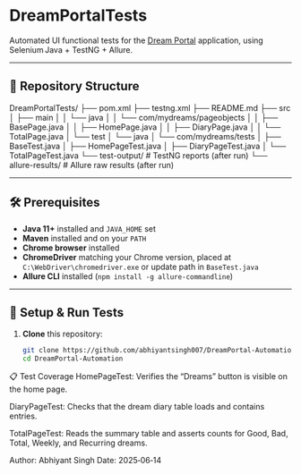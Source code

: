# DreamPortalTests

Automated UI functional tests for the [Dream Portal](https://arjitnigam.github.io/myDreams/) application, using Selenium Java + TestNG + Allure.

---

## 📂 Repository Structure

DreamPortalTests/
├── pom.xml
├── testng.xml
├── README.md
├── src
│ ├── main
│ │ └── java
│ │ └── com/mydreams/pageobjects
│ │ ├── BasePage.java
│ │ ├── HomePage.java
│ │ ├── DiaryPage.java
│ │ └── TotalPage.java
│ └── test
│ └── java
│ └── com/mydreams/tests
│ ├── BaseTest.java
│ ├── HomePageTest.java
│ ├── DiaryPageTest.java
│ └── TotalPageTest.java
└── test-output/ # TestNG reports (after run)
└── allure-results/ # Allure raw results (after run)



---

## 🛠 Prerequisites

- **Java 11+** installed and `JAVA_HOME` set  
- **Maven** installed and on your `PATH`  
- **Chrome browser** installed  
- **ChromeDriver** matching your Chrome version, placed at `C:\WebDriver\chromedriver.exe` or update path in `BaseTest.java`  
- **Allure CLI** installed (`npm install -g allure-commandline`)

---

## 🚀 Setup & Run Tests

1. **Clone** this repository:
   ```bash
   git clone https://github.com/abhiyantsingh007/DreamPortal-Automation.git
   cd DreamPortal-Automation

📋 Test Coverage
HomePageTest: Verifies the “Dreams” button is visible on the home page.

DiaryPageTest: Checks that the dream diary table loads and contains entries.

TotalPageTest: Reads the summary table and asserts counts for Good, Bad, Total, Weekly, and Recurring dreams.

Author: Abhiyant Singh
Date: 2025‑06‑14
